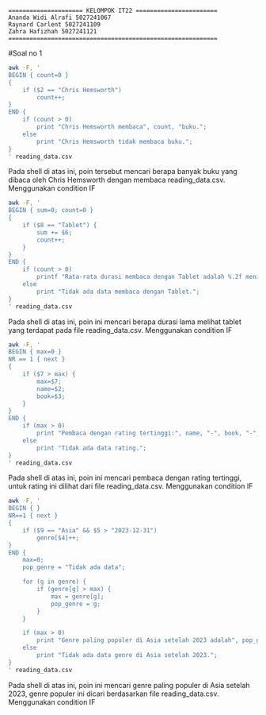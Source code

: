 ```
===================== KELOMPOK IT22 =======================
Ananda Widi Alrafi 5027241067
Raynard Carlent 5027241109
Zahra Hafizhah 5027241121
===========================================================
```
#Soal no 1
```sh
awk -F, '
BEGIN { count=0 } 
{
    if ($2 == "Chris Hemsworth") 
        count++;
} 
END { 
    if (count > 0) 
        print "Chris Hemsworth membaca", count, "buku.";
    else 
        print "Chris Hemsworth tidak membaca buku.";
}
' reading_data.csv
```
Pada shell di atas ini, poin tersebut mencari berapa banyak buku yang dibaca oleh Chris Hemsworth dengan membaca reading_data.csv. Menggunakan condition IF
```sh
awk -F, '
BEGIN { sum=0; count=0 } 
{
    if ($8 == "Tablet") {
        sum += $6; 
        count++;
    }
} 
END { 
    if (count > 0) 
        printf "Rata-rata durasi membaca dengan Tablet adalah %.2f menit\n", sum/count;
    else 
        print "Tidak ada data membaca dengan Tablet.";
}
' reading_data.csv
```
Pada shell di atas ini, poin ini mencari berapa durasi lama melihat tablet yang terdapat pada file reading_data.csv. Menggunakan condition IF
```sh
awk -F, '
BEGIN { max=0 }
NR == 1 { next } 
{
    if ($7 > max) {
        max=$7; 
        name=$2; 
        book=$3;
    }
}
END { 
    if (max > 0) 
        print "Pembaca dengan rating tertinggi:", name, "-", book, "-", max;
    else 
        print "Tidak ada data rating.";
}
' reading_data.csv
```
Pada shell di atas ini, poin ini mencari pembaca dengan rating tertinggi, untuk rating ini dilihat dari file reading_data.csv. Menggunakan condition IF
```sh
awk -F, '
BEGIN { }
NR==1 { next }
{
    if ($9 == "Asia" && $5 > "2023-12-31") 
        genre[$4]++;
}
END { 
    max=0;
    pop_genre = "Tidak ada data";

    for (g in genre) {
        if (genre[g] > max) { 
            max = genre[g]; 
            pop_genre = g; 
        }
    }

    if (max > 0) 
        print "Genre paling populer di Asia setelah 2023 adalah", pop_genre, "dengan", max, "buku.";
    else 
        print "Tidak ada data genre di Asia setelah 2023.";
}
' reading_data.csv
```
Pada shell di atas ini, poin ini mencari genre paling populer di Asia setelah 2023, genre populer ini dicari berdasarkan file reading_data.csv. Menggunakan condition IF
